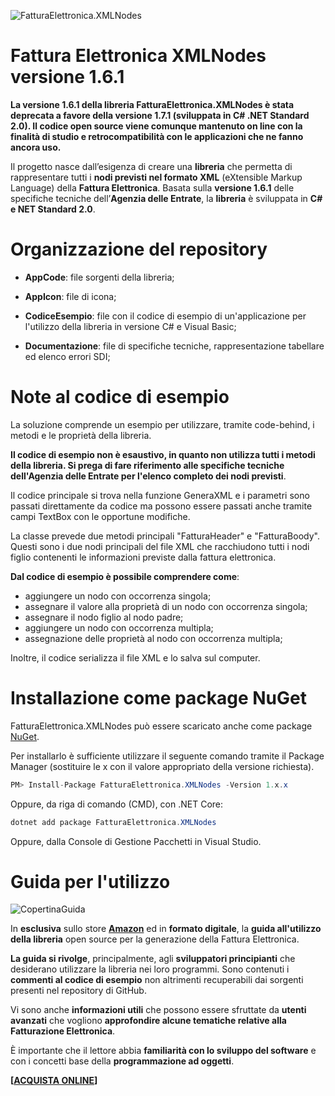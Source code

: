 ![FatturaElettronica.XMLNodes](https://etabetaweb.files.wordpress.com/2018/11/fattura-elettronica.jpg)


# Fattura Elettronica XMLNodes versione 1.6.1

**La versione 1.6.1 della libreria FatturaElettronica.XMLNodes è stata deprecata a favore della versione 1.7.1 (sviluppata in C# .NET Standard 2.0). Il codice open source viene comunque mantenuto on line con la finalità di studio e retrocompatibilità con le applicazioni che ne fanno ancora uso.**



Il progetto nasce dall’esigenza di creare una **libreria** che permetta di rappresentare tutti i **nodi previsti nel formato XML** (eXtensible Markup Language) della **Fattura Elettronica**. Basata sulla **versione 1.6.1** delle specifiche tecniche  dell’**Agenzia delle Entrate**, la **libreria** è sviluppata in **C# e NET Standard 2.0**.



# Organizzazione del repository

- **AppCode**: file sorgenti della libreria;

- **AppIcon**: file di icona;

- **CodiceEsempio**: file con il codice di esempio di un'applicazione per l'utilizzo della libreria in versione C# e Visual Basic;

- **Documentazione**: file di specifiche tecniche, rappresentazione tabellare ed elenco errori SDI;

  

# Note al codice di esempio

La soluzione comprende un esempio per utilizzare, tramite code-behind, i metodi e le proprietà della libreria.

**Il codice di esempio non è esaustivo, in quanto non utilizza tutti i metodi della libreria. Si prega di fare riferimento alle specifiche tecniche dell'Agenzia delle Entrate per l'elenco completo dei nodi previsti**.

Il codice principale si trova nella funzione GeneraXML e i parametri sono passati direttamente da codice ma possono essere passati anche tramite campi TextBox con le opportune modifiche.

La classe prevede due metodi principali "FatturaHeader" e "FatturaBoody". Questi sono i due nodi principali del file XML che racchiudono tutti i nodi figlio contenenti le informazioni previste dalla fattura elettronica.

**Dal codice di esempio è possibile comprendere come**:

- aggiungere un nodo con occorrenza singola;
- assegnare il valore alla proprietà di un nodo con occorrenza singola;
- assegnare il nodo figlio al nodo padre;
- aggiungere un nodo con occorrenza multipla;
- assegnazione delle proprietà al nodo con occorrenza multipla;

Inoltre, il codice serializza il file XML e lo salva sul computer.



# Installazione come package NuGet

FatturaElettronica.XMLNodes può essere scaricato anche come package [NuGet](https://www.nuget.org/packages/FatturaElettronica.XMLNodes/1.6.1). 

Per installarlo è sufficiente utilizzare il seguente comando tramite il Package Manager (sostituire le x con il valore appropriato della versione richiesta).

```c#
PM> Install-Package FatturaElettronica.XMLNodes -Version 1.x.x
```

Oppure, da riga di comando (CMD), con .NET Core:

```c#
dotnet add package FatturaElettronica.XMLNodes
```

Oppure, dalla Console di Gestione Pacchetti in Visual Studio.



# Guida per l'utilizzo

![CopertinaGuida](https://etabetaweb.files.wordpress.com/2021/05/cover-fatturaelettronica.xmlnodes-v1.6.1.jpg?w=640)

In **esclusiva** sullo store **[Amazon](https://amzn.to/3u7Dg44)** ed in **formato digitale**, la **guida all'utilizzo della libreria** open source per la generazione della Fattura Elettronica.

**La guida si rivolge**, principalmente, agli **sviluppatori principianti** che desiderano utilizzare la libreria nei loro programmi. Sono contenuti i **commenti al codice di esempio** non altrimenti recuperabili dai sorgenti presenti nel repository di GitHub.

Vi sono anche **informazioni utili** che possono essere sfruttate da **utenti avanzati** che vogliono **approfondire alcune tematiche relative alla Fatturazione Elettronica**.

È importante che il lettore abbia **familiarità con lo sviluppo del software** e con i concetti base della **programmazione ad oggetti**.

**[[ACQUISTA ONLINE](https://amzn.to/3u7Dg44)]**



